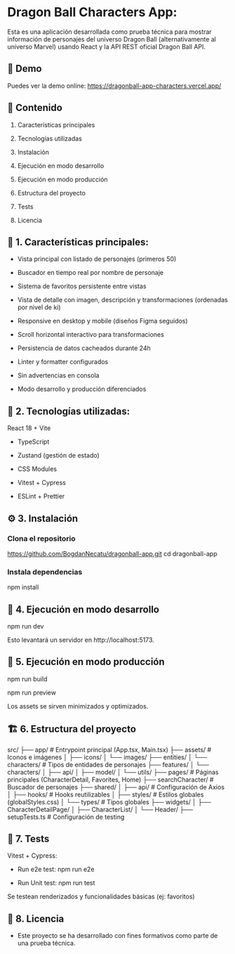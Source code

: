 # Dragon Ball Characters App:

Esta es una aplicación desarrollada como prueba técnica para mostrar información de personajes del universo Dragon Ball (alternativamente al universo Marvel) usando React y la API REST oficial Dragon Ball API.

## 🚀 Demo

Puedes ver la demo online: https://dragonball-app-characters.vercel.app/

## 📄 Contenido

1. Características principales

2. Tecnologías utilizadas

3. Instalación

4. Ejecución en modo desarrollo

5. Ejecución en modo producción

6. Estructura del proyecto

7. Tests

8. Licencia


## 🚀 1. Características principales:

- Vista principal con listado de personajes (primeros 50)

- Buscador en tiempo real por nombre de personaje

- Sistema de favoritos persistente entre vistas

- Vista de detalle con imagen, descripción y transformaciones (ordenadas por nivel de ki)

- Responsive en desktop y mobile (diseños Figma seguidos)

- Scroll horizontal interactivo para transformaciones

- Persistencia de datos cacheados durante 24h

- Linter y formatter configurados

- Sin advertencias en consola

- Modo desarrollo y producción diferenciados

## 🧰 2. Tecnologías utilizadas:

React 18 + Vite

- TypeScript

- Zustand (gestión de estado)

- CSS Modules

- Vitest + Cypress

- ESLint + Prettier


## ⚙️ 3. Instalación

###  Clona el repositorio

https://github.com/BogdanNecatu/dragonball-app.git
cd dragonball-app

###  Instala dependencias

npm install


## 🔧 4. Ejecución en modo desarrollo

npm run dev

Esto levantará un servidor en http://localhost:5173.


## 🚨 5. Ejecución en modo producción

npm run build

npm run preview

Los assets se sirven minimizados y optimizados.


## 🏗️ 6. Estructura del proyecto

src/
├── app/ # Entrypoint principal (App.tsx, Main.tsx)
├── assets/ # Iconos e imágenes
│ ├── icons/
│ └── images/
├── entities/
│ └── characters/ # Tipos de entidades de personajes
├── features/
│ └── characters/
│ ├── api/
│ ├── model/
│ └── utils/
├── pages/ # Páginas principales (CharacterDetail, Favorites, Home)
├── searchCharacter/ # Buscador de personajes
├── shared/
│ ├── api/ # Configuración de Axios
│ ├── hooks/ # Hooks reutilizables
│ ├── styles/ # Estilos globales (globalStyles.css)
│ └── types/ # Tipos globales
├── widgets/
│ ├── CharacterDetailPage/
│ ├── CharacterList/
│ └── Header/
├── setupTests.ts # Configuración de testing


## 📝 7. Tests

Vitest + Cypress:

- Run e2e test: npm run e2e

- Run Unit test: npm run test

Se testean renderizados y funcionalidades básicas (ej: favoritos)


## 📅 8. Licencia

- Este proyecto se ha desarrollado con fines formativos como parte de una prueba técnica.
